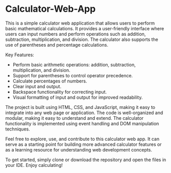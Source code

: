 # Calculator-Web-App

This is a simple calculator web application that allows users to perform basic mathematical calculations. It provides a user-friendly interface where users can input numbers and perform operations such as addition, subtraction, multiplication, and division. The calculator also supports the use of parentheses and percentage calculations.

Key Features:
- Perform basic arithmetic operations: addition, subtraction, multiplication, and division.
- Support for parentheses to control operator precedence.
- Calculate percentages of numbers.
- Clear input and output.
- Backspace functionality for correcting input.
- Visual formatting of input and output for improved readability.

The project is built using HTML, CSS, and JavaScript, making it easy to integrate into any web page or application. The code is well-organized and modular, making it easy to understand and extend. The calculator functionality is implemented using event handling and DOM manipulation techniques.

Feel free to explore, use, and contribute to this calculator web app. It can serve as a starting point for building more advanced calculator features or as a learning resource for understanding web development concepts.

To get started, simply clone or download the repository and open the files in your IDE. Enjoy calculating!
